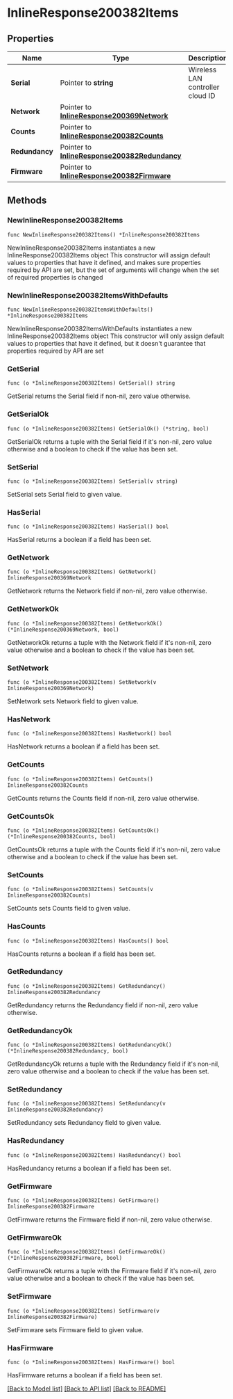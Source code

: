 # InlineResponse200382Items

## Properties

Name | Type | Description | Notes
------------ | ------------- | ------------- | -------------
**Serial** | Pointer to **string** | Wireless LAN controller cloud ID | [optional] 
**Network** | Pointer to [**InlineResponse200369Network**](InlineResponse200369Network.md) |  | [optional] 
**Counts** | Pointer to [**InlineResponse200382Counts**](InlineResponse200382Counts.md) |  | [optional] 
**Redundancy** | Pointer to [**InlineResponse200382Redundancy**](InlineResponse200382Redundancy.md) |  | [optional] 
**Firmware** | Pointer to [**InlineResponse200382Firmware**](InlineResponse200382Firmware.md) |  | [optional] 

## Methods

### NewInlineResponse200382Items

`func NewInlineResponse200382Items() *InlineResponse200382Items`

NewInlineResponse200382Items instantiates a new InlineResponse200382Items object
This constructor will assign default values to properties that have it defined,
and makes sure properties required by API are set, but the set of arguments
will change when the set of required properties is changed

### NewInlineResponse200382ItemsWithDefaults

`func NewInlineResponse200382ItemsWithDefaults() *InlineResponse200382Items`

NewInlineResponse200382ItemsWithDefaults instantiates a new InlineResponse200382Items object
This constructor will only assign default values to properties that have it defined,
but it doesn't guarantee that properties required by API are set

### GetSerial

`func (o *InlineResponse200382Items) GetSerial() string`

GetSerial returns the Serial field if non-nil, zero value otherwise.

### GetSerialOk

`func (o *InlineResponse200382Items) GetSerialOk() (*string, bool)`

GetSerialOk returns a tuple with the Serial field if it's non-nil, zero value otherwise
and a boolean to check if the value has been set.

### SetSerial

`func (o *InlineResponse200382Items) SetSerial(v string)`

SetSerial sets Serial field to given value.

### HasSerial

`func (o *InlineResponse200382Items) HasSerial() bool`

HasSerial returns a boolean if a field has been set.

### GetNetwork

`func (o *InlineResponse200382Items) GetNetwork() InlineResponse200369Network`

GetNetwork returns the Network field if non-nil, zero value otherwise.

### GetNetworkOk

`func (o *InlineResponse200382Items) GetNetworkOk() (*InlineResponse200369Network, bool)`

GetNetworkOk returns a tuple with the Network field if it's non-nil, zero value otherwise
and a boolean to check if the value has been set.

### SetNetwork

`func (o *InlineResponse200382Items) SetNetwork(v InlineResponse200369Network)`

SetNetwork sets Network field to given value.

### HasNetwork

`func (o *InlineResponse200382Items) HasNetwork() bool`

HasNetwork returns a boolean if a field has been set.

### GetCounts

`func (o *InlineResponse200382Items) GetCounts() InlineResponse200382Counts`

GetCounts returns the Counts field if non-nil, zero value otherwise.

### GetCountsOk

`func (o *InlineResponse200382Items) GetCountsOk() (*InlineResponse200382Counts, bool)`

GetCountsOk returns a tuple with the Counts field if it's non-nil, zero value otherwise
and a boolean to check if the value has been set.

### SetCounts

`func (o *InlineResponse200382Items) SetCounts(v InlineResponse200382Counts)`

SetCounts sets Counts field to given value.

### HasCounts

`func (o *InlineResponse200382Items) HasCounts() bool`

HasCounts returns a boolean if a field has been set.

### GetRedundancy

`func (o *InlineResponse200382Items) GetRedundancy() InlineResponse200382Redundancy`

GetRedundancy returns the Redundancy field if non-nil, zero value otherwise.

### GetRedundancyOk

`func (o *InlineResponse200382Items) GetRedundancyOk() (*InlineResponse200382Redundancy, bool)`

GetRedundancyOk returns a tuple with the Redundancy field if it's non-nil, zero value otherwise
and a boolean to check if the value has been set.

### SetRedundancy

`func (o *InlineResponse200382Items) SetRedundancy(v InlineResponse200382Redundancy)`

SetRedundancy sets Redundancy field to given value.

### HasRedundancy

`func (o *InlineResponse200382Items) HasRedundancy() bool`

HasRedundancy returns a boolean if a field has been set.

### GetFirmware

`func (o *InlineResponse200382Items) GetFirmware() InlineResponse200382Firmware`

GetFirmware returns the Firmware field if non-nil, zero value otherwise.

### GetFirmwareOk

`func (o *InlineResponse200382Items) GetFirmwareOk() (*InlineResponse200382Firmware, bool)`

GetFirmwareOk returns a tuple with the Firmware field if it's non-nil, zero value otherwise
and a boolean to check if the value has been set.

### SetFirmware

`func (o *InlineResponse200382Items) SetFirmware(v InlineResponse200382Firmware)`

SetFirmware sets Firmware field to given value.

### HasFirmware

`func (o *InlineResponse200382Items) HasFirmware() bool`

HasFirmware returns a boolean if a field has been set.


[[Back to Model list]](../README.md#documentation-for-models) [[Back to API list]](../README.md#documentation-for-api-endpoints) [[Back to README]](../README.md)


